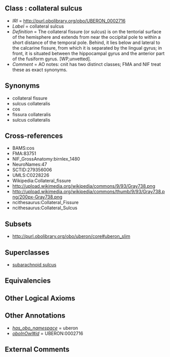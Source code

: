 
## Class : collateral sulcus

 * *IRI* = http://purl.obolibrary.org/obo/UBERON_0002716
 * *Label* = collateral sulcus
 * *Definition* = The collateral fissure (or sulcus) is on the tentorial surface of the hemisphere and extends from near the occipital pole to within a short distance of the temporal pole. Behind, it lies below and lateral to the calcarine fissure, from which it is separated by the lingual gyrus; in front, it is situated between the hippocampal gyrus and the anterior part of the fusiform gyrus. [WP,unvetted].
 * *Comment* = AO notes: cnit has two distinct classes; FMA and NIF treat these as exact synonyms.

## Synonyms

 * collateral fissure
 * sulcus collateralis
 * cos
 * fissura collateralis
 * sulcus collateralis

## Cross-references

 * BAMS:cos
 * FMA:83751
 * NIF_GrossAnatomy:birnlex_1480
 * NeuroNames:47
 * SCTID:279356006
 * UMLS:C0228226
 * Wikipedia:Collateral_fissure
 * http://upload.wikimedia.org/wikipedia/commons/9/93/Gray738.png
 * http://upload.wikimedia.org/wikipedia/commons/thumb/9/93/Gray738.png/200px-Gray738.png
 * ncithesaurus:Collateral_Fissure
 * ncithesaurus:Collateral_Sulcus

## Subsets

 * http://purl.obolibrary.org/obo/uberon/core#uberon_slim

## Superclasses

 * [subarachnoid sulcus](../../UBERON/34/UBERON_0008334.md)

## Equivalencies


## Other Logical Axioms


## Other Annotations

 * *[has_obo_namespace](../../ce/oboInOwl#hasOBONamespace.md)* = uberon
 * *[oboInOwl#id](../../id/oboInOwl#id.md)* = UBERON:0002716

## External Comments

